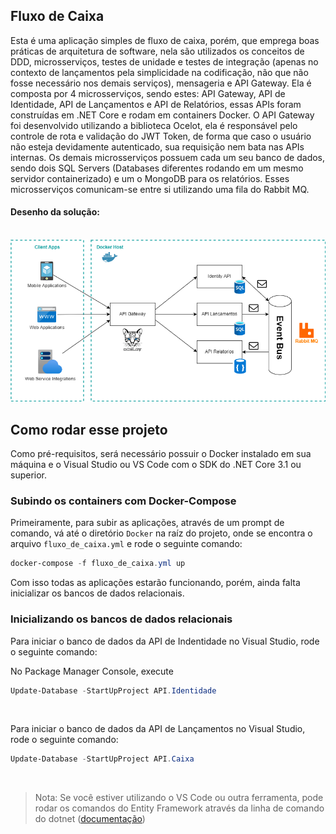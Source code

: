 ## Fluxo de Caixa

Esta é uma aplicação simples de fluxo de caixa, porém, que emprega boas práticas de arquitetura de software, nela são utilizados os conceitos de DDD, microsserviços, testes de unidade e testes de integração (apenas no contexto de lançamentos pela simplicidade na codificação, não que não fosse necessário nos demais serviços), mensageria e API Gateway. Ela é composta por 4 microsserviços, sendo estes: API Gateway, API de Identidade, API de Lançamentos e API de Relatórios, essas APIs foram construídas em .NET Core e rodam em containers Docker. O API Gateway foi desenvolvido utilizando a biblioteca Ocelot, ela é responsável pelo controle de rota e validação do JWT Token, de forma que caso o usuário não esteja devidamente autenticado, sua requisição nem bata nas APIs internas. Os demais microsserviços possuem cada um seu banco de dados, sendo dois SQL Servers (Databases diferentes rodando em um mesmo servidor containerizado) e um o MongoDB para os relatórios. Esses microsserviços comunicam-se entre si utilizando uma fila do Rabbit MQ.

#### Desenho da solução:

</br>
<img src="https://github.com/bferraz/fluxo_de_caixa/blob/main/img/DesenhoSolucao.drawio.png" />
</br>

## Como rodar esse projeto

Como pré-requisitos, será necessário possuir o Docker instalado em sua máquina e o Visual Studio ou VS Code com o SDK do .NET Core 3.1 ou superior.

### Subindo os containers com Docker-Compose

Primeiramente, para subir as aplicações, através de um prompt de comando, vá até o diretório `Docker` na raíz do projeto, onde se encontra o arquivo `fluxo_de_caixa.yml` e rode o seguinte comando:

```powershell
docker-compose -f fluxo_de_caixa.yml up
```

Com isso todas as aplicações estarão funcionando, porém, ainda falta inicializar os bancos de dados relacionais.

### Inicializando os bancos de dados relacionais

Para iniciar o banco de dados da API de Indentidade no Visual Studio, rode o seguinte comando:

No Package Manager Console, execute

```powershell
Update-Database -StartUpProject API.Identidade
```

</br>

Para iniciar o banco de dados da API de Lançamentos no Visual Studio, rode o seguinte comando:

```powershell
Update-Database -StartUpProject API.Caixa
```

</br>

>Nota: Se você estiver utilizando o VS Code ou outra ferramenta, pode rodar os comandos do Entity Framework através da linha de comando do dotnet ([documentação](https://www.entityframeworktutorial.net/efcore/cli-commands-for-ef-core-migration.aspx))
